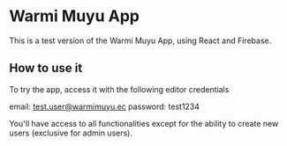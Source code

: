 # Warmi Muyu App

This is a test version of the Warmi Muyu App, using React and Firebase.

## How to use it

To try the app, access it with the following editor credentials

email: test.user@warmimuyu.ec
password: test1234

You'll have access to all functionalities except for the ability to create new users (exclusive for admin users).
